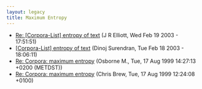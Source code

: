 ```yaml
---
layout: legacy
title: Maximum Entropy
---
```

* [Re: [Corpora-List] entropy of text](http://nora.hd.uib.no/corpora/2003-1/0146.html) (J R Elliott, Wed Feb 19 2003 - 17:51:51)
* [[Corpora-List] entropy of text](http://nora.hd.uib.no/corpora/2003-1/0143.html) (Dinoj Surendran, Tue Feb 18 2003 - 18:06:11)
* [Re: Corpora: maximum entropy](http://nora.hd.uib.no/corpora/1999-3/0238.html) (Osborne M., Tue, 17 Aug 1999 14:27:13 +0200 (METDST))
* [Re: Corpora: maximum entropy](http://nora.hd.uib.no/corpora/1999-3/0237.html) (Chris Brew, Tue, 17 Aug 1999 12:24:08 +0100)
